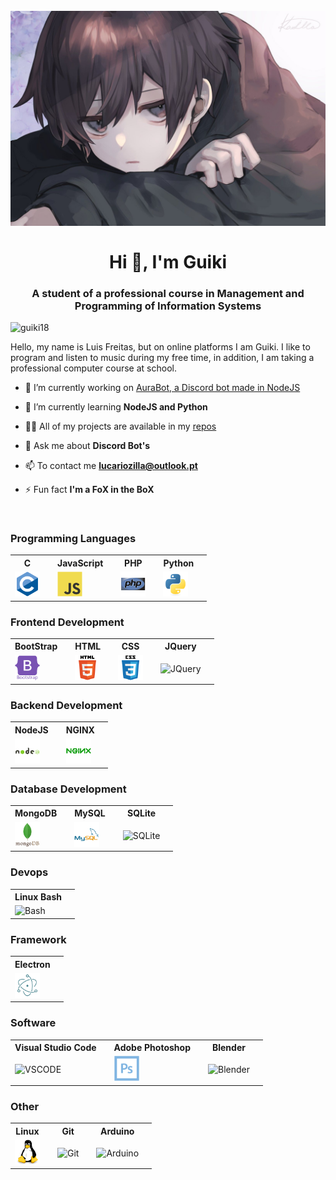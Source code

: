 <h1 align="center">
  <br>
    <img src="https://github.com/Guiki18/Guiki18/blob/main/images/wallpaper.jpg?raw=true" alt="Wallpaper">
  <br>
  <br>
    Hi 👋, I'm Guiki 
  <br>
</h1>

<h3 align="center">A student of a professional course in Management and Programming of Information Systems</h3>

<p align="left">
  <img src="https://komarev.com/ghpvc/?username=guiki18&label=Profile%20views&color=0e75b6&style=flat" alt="guiki18" />
</p>


Hello, my name is Luis Freitas, but on online platforms I am Guiki.
I like to program and listen to music during my free time, in addition, I am taking a professional computer course at school.

- 🔭 I’m currently working on [AuraBot, a Discord bot made in NodeJS](https://github.com/Guiki18/AuraBot)

- 🌱 I’m currently learning **NodeJS and Python**

- 👨‍💻 All of my projects are available in my [repos](https://github.com/Guiki18?tab=repositories)

- 💬 Ask me about **Discord Bot's**

- 📫 To contact me **lucariozilla@outlook.pt**

- ⚡ Fun fact **I'm a FoX in the BoX**

<br>

<h3 align="left">Programming Languages</h3>
<table>
  <tr>
    <th>C<th>
    <th>JavaScript<th>
    <th>PHP<th>
    <th>Python<th>
  </tr>
  <tr>
    <td><img src="https://raw.githubusercontent.com/devicons/devicon/master/icons/c/c-original.svg" width="40" height="40" alt="C"><td>
    <td><img src="https://raw.githubusercontent.com/devicons/devicon/master/icons/javascript/javascript-original.svg" width="40" height="40" alt="JS"> <td>
    <td><img src="https://raw.githubusercontent.com/devicons/devicon/master/icons/php/php-original.svg" width="40" height="40" alt="PHP"> <td>
    <td><img src="https://raw.githubusercontent.com/devicons/devicon/master/icons/python/python-original.svg" width="40" height="40" alt="Python"> <td>
  </tr>
</table>

<h3 align="left">Frontend Development</h3>
<table>
  <tr align="center">
    <th>BootStrap<th>
    <th>HTML<th>
    <th>CSS<th>
    <th>JQuery<th>
  </tr>

  <tr>
    <td> <img src="https://raw.githubusercontent.com/devicons/devicon/master/icons/bootstrap/bootstrap-plain-wordmark.svg" width="40" height="40" alt="BootStrap"> <td>
    <td> <img src="https://raw.githubusercontent.com/devicons/devicon/master/icons/html5/html5-original-wordmark.svg" width="40" height="40" alt="HTML"> <td>
    <td> <img src="https://raw.githubusercontent.com/devicons/devicon/master/icons/css3/css3-original-wordmark.svg" width="40" height="40" alt="CSS"> <td>
    <td> <img src="https://iconarchive.com/download/i97541/sicons/basic-round-social/jquery.ico" width="40" height="40" alt="JQuery"> <td>
  </tr>
</table>

<h3 align="left">Backend Development</h3>
<table>
  <tr align="center">
    <th>NodeJS<th>
    <th>NGINX<th>

  </tr>

  <tr>
    <td> <img src="https://raw.githubusercontent.com/devicons/devicon/master/icons/nodejs/nodejs-original-wordmark.svg" width="40" height="40" alt="NodeJS"> <td>
    <td> <img src="https://raw.githubusercontent.com/devicons/devicon/master/icons/nginx/nginx-original.svg" width="40" height="40" alt="NodeJS"> <td>
  </tr>
</table>

<h3 align="left">Database Development</h3>
<table>
  <tr align="center">
    <th>MongoDB<th>
    <th>MySQL<th>
    <th>SQLite<th>
  </tr>

  <tr>
    <td> <img src="https://raw.githubusercontent.com/devicons/devicon/master/icons/mongodb/mongodb-original-wordmark.svg" width="40" height="40" alt="MongoDB"> <td>
    <td> <img src="https://raw.githubusercontent.com/devicons/devicon/master/icons/mysql/mysql-original-wordmark.svg" width="40" height="40" alt="NodeJS"> <td>
    <td> <img src="https://www.vectorlogo.zone/logos/sqlite/sqlite-icon.svg" width="40" height="40" alt="SQLite"> <td>
  </tr>
</table>

<h3 align="left">Devops</h3>
<table>
  <tr align="center">
    <th>Linux Bash<th>
  </tr>

  <tr>
    <td> <img src="https://www.vectorlogo.zone/logos/gnu_bash/gnu_bash-icon.svg" width="40" height="40" alt="Bash"> <td>
  </tr>
</table>

<h3 align="left">Framework</h3>
<table>
  <tr align="center">
    <th>Electron<th>
  </tr>

  <tr>
    <td> <img src="https://raw.githubusercontent.com/devicons/devicon/master/icons/electron/electron-original.svg" width="40" height="40" alt="Electron"> <td>
  </tr>
</table>

<h3 align="left">Software</h3>
<table>
  <tr align="center">
    <th>Visual Studio Code<th>
    <th>Adobe Photoshop<th>
    <th>Blender<th>
  </tr>

  <tr>
    <td> <img src="https://upload.wikimedia.org/wikipedia/commons/thumb/2/2d/Visual_Studio_Code_1.18_icon.svg/2056px-Visual_Studio_Code_1.18_icon.svg.png" width="40" height="40" alt="VSCODE"> <td>
    <td> <img src="https://raw.githubusercontent.com/devicons/devicon/master/icons/photoshop/photoshop-line.svg" width="40" height="40" alt="AdobePS"> <td>
    <td> <img src="https://download.blender.org/branding/community/blender_community_badge_white.svg" width="40" height="40" alt="Blender"> <td>
  </tr>
</table>

<h3 align="left">Other</h3>
<table>
  <tr align="center">
    <th>Linux<th>
    <th>Git<th>
    <th>Arduino<th>
  </tr>

  <tr>
    <td> <img src="https://raw.githubusercontent.com/devicons/devicon/master/icons/linux/linux-original.svg" width="40" height="40" alt="Linux"> <td>
    <td> <img src="https://www.vectorlogo.zone/logos/git-scm/git-scm-icon.svg" width="40" height="40" alt="Git"> <td>
    <td> <img src="https://cdn.worldvectorlogo.com/logos/arduino-1.svg" width="40" height="40" alt="Arduino"> <td>
  </tr>
</table>